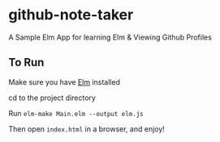 # github-note-taker
A Sample Elm App for learning Elm & Viewing Github Profiles

## To Run
Make sure you have [Elm][] installed

[Elm]: http://elm-lang.org/get-started

cd to the project directory

Run `elm-make Main.elm --output elm.js`

Then open `index.html` in a browser, and enjoy!
